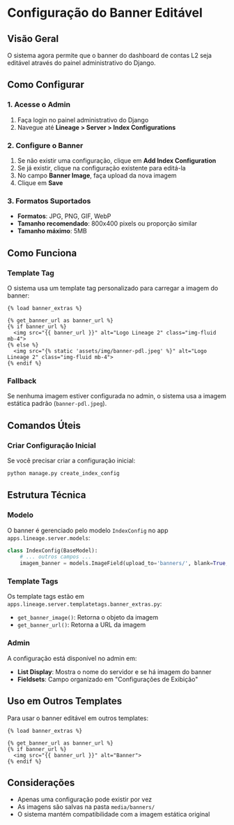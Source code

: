 # Configuração do Banner Editável

## Visão Geral

O sistema agora permite que o banner do dashboard de contas L2 seja editável através do painel administrativo do Django.

## Como Configurar

### 1. Acesse o Admin

1. Faça login no painel administrativo do Django
2. Navegue até **Lineage > Server > Index Configurations**

### 2. Configure o Banner

1. Se não existir uma configuração, clique em **Add Index Configuration**
2. Se já existir, clique na configuração existente para editá-la
3. No campo **Banner Image**, faça upload da nova imagem
4. Clique em **Save**

### 3. Formatos Suportados

- **Formatos**: JPG, PNG, GIF, WebP
- **Tamanho recomendado**: 800x400 pixels ou proporção similar
- **Tamanho máximo**: 5MB

## Como Funciona

### Template Tag

O sistema usa um template tag personalizado para carregar a imagem do banner:

```django
{% load banner_extras %}

{% get_banner_url as banner_url %}
{% if banner_url %}
  <img src="{{ banner_url }}" alt="Logo Lineage 2" class="img-fluid mb-4">
{% else %}
  <img src="{% static 'assets/img/banner-pdl.jpeg' %}" alt="Logo Lineage 2" class="img-fluid mb-4">
{% endif %}
```

### Fallback

Se nenhuma imagem estiver configurada no admin, o sistema usa a imagem estática padrão (`banner-pdl.jpeg`).

## Comandos Úteis

### Criar Configuração Inicial

Se você precisar criar a configuração inicial:

```bash
python manage.py create_index_config
```

## Estrutura Técnica

### Modelo

O banner é gerenciado pelo modelo `IndexConfig` no app `apps.lineage.server.models`:

```python
class IndexConfig(BaseModel):
    # ... outros campos ...
    imagem_banner = models.ImageField(upload_to='banners/', blank=True, null=True, verbose_name=_("Banner Image"))
```

### Template Tags

Os template tags estão em `apps.lineage.server.templatetags.banner_extras.py`:

- `get_banner_image()`: Retorna o objeto da imagem
- `get_banner_url()`: Retorna a URL da imagem

### Admin

A configuração está disponível no admin em:
- **List Display**: Mostra o nome do servidor e se há imagem do banner
- **Fieldsets**: Campo organizado em "Configurações de Exibição"

## Uso em Outros Templates

Para usar o banner editável em outros templates:

```django
{% load banner_extras %}

{% get_banner_url as banner_url %}
{% if banner_url %}
  <img src="{{ banner_url }}" alt="Banner">
{% endif %}
```

## Considerações

- Apenas uma configuração pode existir por vez
- As imagens são salvas na pasta `media/banners/`
- O sistema mantém compatibilidade com a imagem estática original 